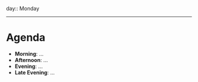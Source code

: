 day:: Monday

---

# Agenda

- **Morning**: ...
- **Afternoon**: ...
- **Evening**: ...
- **Late Evening**: ...
